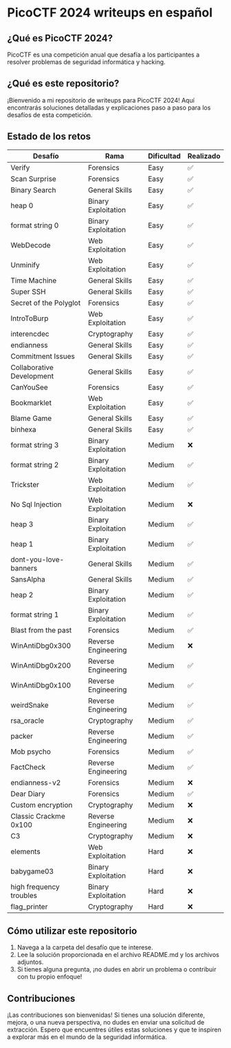 # PicoCTF 2024 writeups en español

## ¿Qué es PicoCTF 2024?
PicoCTF es una competición anual que desafía a los participantes a resolver problemas de seguridad informática y hacking.

## ¿Qué es este repositorio?
¡Bienvenido a mi repositorio de writeups para PicoCTF 2024! Aquí encontrarás soluciones detalladas y explicaciones paso a paso para los desafíos de esta competición.

## Estado de los retos
| Desafío                   | Rama                   | Dificultad | Realizado |
|---------------------------|------------------------|------------|-----------|
| Verify                    | Forensics              | Easy       | ✅        |
| Scan Surprise             | Forensics              | Easy       | ✅        |
| Binary Search             | General Skills         | Easy       | ✅        |
| heap 0                    | Binary Exploitation    | Easy       | ✅        |
| format string 0           | Binary Exploitation    | Easy       | ✅        |
| WebDecode                 | Web Exploitation       | Easy       | ✅        |
| Unminify                  | Web Exploitation       | Easy       | ✅        |
| Time Machine              | General Skills         | Easy       | ✅        |
| Super SSH                 | General Skills         | Easy       | ✅        |
| Secret of the Polyglot    | Forensics              | Easy       | ✅        |
| IntroToBurp               | Web Exploitation       | Easy       | ✅        |
| interencdec               | Cryptography           | Easy       | ✅        |
| endianness                | General Skills         | Easy       | ✅        |
| Commitment Issues         | General Skills         | Easy       | ✅        |
| Collaborative Development | General Skills         | Easy       | ✅        |
| CanYouSee                 | Forensics              | Easy       | ✅        |
| Bookmarklet               | Web Exploitation       | Easy       | ✅        |
| Blame Game                | General Skills         | Easy       | ✅        |
| binhexa                   | General Skills         | Easy       | ✅        |
| format string 3           | Binary Exploitation    | Medium     | ❌        |
| format string 2           | Binary Exploitation    | Medium     | ✅        |
| Trickster                 | Web Exploitation       | Medium     | ✅        |
| No Sql Injection          | Web Exploitation       | Medium     | ❌        |
| heap 3                    | Binary Exploitation    | Medium     | ✅        |
| heap 1                    | Binary Exploitation    | Medium     | ✅        |
| dont-you-love-banners     | General Skills         | Medium     | ✅        |
| SansAlpha                 | General Skills         | Medium     | ✅        |
| heap 2                    | Binary Exploitation    | Medium     | ✅        |
| format string 1           | Binary Exploitation    | Medium     | ✅        |
| Blast from the past       | Forensics              | Medium     | ✅        |
| WinAntiDbg0x300           | Reverse Engineering    | Medium     | ❌        |
| WinAntiDbg0x200           | Reverse Engineering    | Medium     | ✅        |
| WinAntiDbg0x100           | Reverse Engineering    | Medium     | ✅        |
| weirdSnake                | Reverse Engineering    | Medium     | ✅        |
| rsa_oracle                | Cryptography           | Medium     | ✅        |
| packer                    | Reverse Engineering    | Medium     | ✅        |
| Mob psycho                | Forensics              | Medium     | ✅        |
| FactCheck                 | Reverse Engineering    | Medium     | ✅        |
| endianness-v2             | Forensics              | Medium     | ❌        |
| Dear Diary                | Forensics              | Medium     | ✅        |
| Custom encryption         | Cryptography           | Medium     | ❌        |
| Classic Crackme 0x100     | Reverse Engineering    | Medium     | ❌        |
| C3                        | Cryptography           | Medium     | ❌        |
| elements                  | Web Exploitation       | Hard       | ❌        |
| babygame03                | Binary Exploitation    | Hard       | ❌        |
| high frequency troubles   | Binary Exploitation    | Hard       | ❌        |
| flag_printer              | Cryptography           | Hard       | ❌        |

## Cómo utilizar este repositorio
1. Navega a la carpeta del desafío que te interese.
2. Lee la solución proporcionada en el archivo README.md y los archivos adjuntos.
3. Si tienes alguna pregunta, ¡no dudes en abrir un problema o contribuir con tu propio enfoque!

## Contribuciones
¡Las contribuciones son bienvenidas! Si tienes una solución diferente, mejora, o una nueva perspectiva, no dudes en enviar una solicitud de extracción. 
Espero que encuentres útiles estas soluciones y que te inspiren a explorar más en el mundo de la seguridad informática.